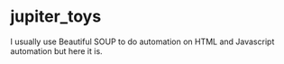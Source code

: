 # jupiter_toys



I usually use Beautiful SOUP to do automation on HTML and Javascript automation but here it is.
